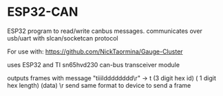 # ESP32-CAN
ESP32 program to read/write canbus messages. communicates over usb/uart with slcan/socketcan protocol

For use with: https://github.com/NickTaormina/Gauge-Cluster

uses ESP32 and TI sn65hvd230 can-bus transceiver module

outputs frames with message "tiiildddddddd\r" 
-> t (3 digit hex id) ( 1 digit hex length) (data) \r
send same format to device to send a frame
